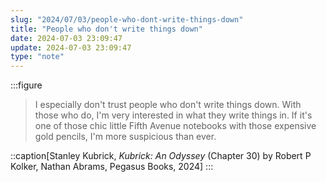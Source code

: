 ```yaml
---
slug: "2024/07/03/people-who-dont-write-things-down"
title: "People who don't write things down"
date: 2024-07-03 23:09:47
update: 2024-07-03 23:09:47
type: "note"
---
```


:::figure
> I especially don't trust people who don't write things down. With those who do, I'm very interested in what they write things in. If it's one of those chic little Fifth Avenue notebooks with those expensive gold pencils, I'm more suspicious than ever.

::caption[Stanley Kubrick, <cite>Kubrick: An Odyssey</cite> (Chapter 30) by Robert P Kolker, Nathan Abrams, Pegasus Books, 2024]
:::
